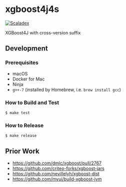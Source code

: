 # xgboost4j4s

[![Scaladex](https://maven-badges.herokuapp.com/maven-central/com.github.hirofumi/xgboost4j_2.11/badge.svg)](https://index.scala-lang.org/hirofumi/xgboost4j4s/xgboost4j)

XGBoost4J with cross-version suffix

## Development

### Prerequisites

* macOS
* Docker for Mac
* Ninja
* `g++-7` (installed by Homebrew, i.e. `brew install gcc`)

### How to Build and Test

```
$ make test
```

### How to Release

```
$ make release
```

## Prior Work

* https://github.com/dmlc/xgboost/pull/2767
* https://github.com/criteo-forks/xgboost-jars
* https://github.com/nevillelyh/xgboost-dist
* https://github.com/myui/build-xgboost-jvm
